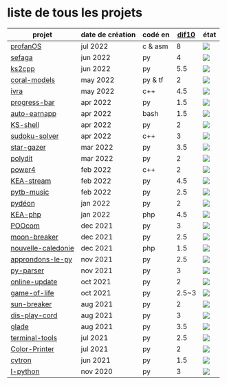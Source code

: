 # liste de tous les projets

| projet                                                                     | date de création | codé en  | [dif10](http://pf4.ddns.net/dif10) | état                                             |
|---------------------------------------------------------------------------------------|----------|-------|-------|-------------------------------------------------------------------------------|
| [profanOS](https://github.com/elydre/profanOS)                                        | jul 2022 |c & asm| 8     | ![](https://img.shields.io/static/v1?label=&message=en%20dev&color=blue)      |
| [sefaga](https://github.com/elydre/sefaga)                                            | jun 2022 | py    | 4     | ![](https://img.shields.io/static/v1?label=&message=terminé&color=darkgreen)  |
| [ks2cpp](https://github.com/elydre/ks2cpp)                                            | jun 2022 | py    | 5.5   | ![](https://img.shields.io/static/v1?label=&message=terminé&color=darkgreen)  |
| [coral-models](https://github.com/elydre/coral-tflite-models)                         | may 2022 |py & tf| 2     | ![](https://img.shields.io/static/v1?label=&message=terminé&color=darkgreen)  |
| [ivra](https://github.com/elydre/ivra)                                                | may 2022 | c++   | 4.5   | ![](https://img.shields.io/static/v1?label=&message=terminé&color=darkgreen)  |
| [progress-bar](https://github.com/elydre/progress-bar)                                | apr 2022 | py    | 1.5   | ![](https://img.shields.io/static/v1?label=&message=terminé&color=darkgreen)  |
| [auto-earnapp](https://github.com/elydre/elydre/blob/main/earnapp/new_earnapp.sh)     | apr 2022 | bash  | 1.5   | ![](https://img.shields.io/static/v1?label=&message=terminé&color=darkgreen)  |
| [KS-shell](https://github.com/elydre/KS-shell)                                        | apr 2022 | py    | 2     | ![](https://img.shields.io/static/v1?label=&message=terminé&color=darkgreen)  |
| [sudoku-solver](https://github.com/elydre/elydre/blob/main/c%2B%2B/projet/sudoku.cpp) | apr 2022 | c++   | 3     | ![](https://img.shields.io/static/v1?label=&message=terminé&color=darkgreen)  |
| [star-gazer](https://github.com/elydre/star-gazer)                                    | mar 2022 | py    | 3.5   | ![](https://img.shields.io/static/v1?label=&message=terminé&color=darkgreen)  |
| [polydit](https://github.com/elydre/polydit)                                          | mar 2022 | py    | 2     | ![](https://img.shields.io/static/v1?label=&message=terminé&color=darkgreen)  |
| [power4](https://github.com/elydre/power4)                                            | feb 2022 | c++   | 2     | ![](https://img.shields.io/static/v1?label=&message=terminé&color=darkgreen)  |
| [KEA-stream](https://github.com/KEA-corp/KEA-stream)                                  | feb 2022 | py    | 4.5   | ![](https://img.shields.io/static/v1?label=&message=terminé&color=darkgreen)  |
| [pytb-music](https://github.com/elydre/pytb-music)                                    | feb 2022 | py    | 2.5   | ![](https://img.shields.io/static/v1?label=&message=en%20attente&color=green) |
| [pydéon](https://github.com/elydre/elydre/tree/main/pydéon)                           | jan 2022 | py    | 2     | ![](https://img.shields.io/static/v1?label=&message=terminé&color=darkgreen)  |
| [KEA-php](https://github.com/KEA-corp/KEA-php)                                        | jan 2022 | php   | 4.5   | ![](https://img.shields.io/static/v1?label=&message=terminé&color=darkgreen)  |
| [POOcom](https://github.com/elydre/POOcom)                                            | dec 2021 | py    | 3     | ![](https://img.shields.io/static/v1?label=&message=terminé&color=darkgreen)  |
| [moon-breaker](https://github.com/elydre/sun-breaker/tree/main/moon-breaker)          | dec 2021 | py    | 2.5   | ![](https://img.shields.io/static/v1?label=&message=terminé&color=darkgreen)  |
| [nouvelle-caledonie](https://github.com/elydre/elydre/tree/main/nouvelle-caledonie)   | dec 2021 | php   | 1.5   | ![](https://img.shields.io/static/v1?label=&message=terminé&color=darkgreen)  |
| [approndons-le-py](https://github.com/elydre/approndons-le-python)                    | nov 2021 | py    | 2.5   | ![](https://img.shields.io/static/v1?label=&message=abandonné&color=red)      |
| [py-parser](https://github.com/elydre/elydre/tree/main/py-parser)                     | nov 2021 | py    | 3     | ![](https://img.shields.io/static/v1?label=&message=en%20attente&color=green) |
| [online-update](https://github.com/elydre/online-update)                              | oct 2021 | py    | 2     | ![](https://img.shields.io/static/v1?label=&message=terminé&color=darkgreen)  |
| [game-of-life](https://github.com/passemblage/jeu-de-la-vie)                          | oct 2021 | py    | 2.5~3 | ![](https://img.shields.io/static/v1?label=&message=terminé&color=darkgreen)  |
| [sun-breaker](https://github.com/elydre/sun-breaker/tree/main/sun-breaker)            | aug 2021 | py    | 2     | ![](https://img.shields.io/static/v1?label=&message=terminé&color=darkgreen)  |
| [dis-play-cord](https://github.com/elydre/elydre/tree/main/projet/display)            | aug 2021 | py    | 3     | ![](https://img.shields.io/static/v1?label=&message=terminé&color=darkgreen)  |
| [glade](https://github.com/elydre/glade)                                              | aug 2021 | py    | 3.5   | ![](https://img.shields.io/static/v1?label=&message=terminé&color=darkgreen)  |
| [terminal-tools](https://github.com/elydre/terminal-tools)                            | jul 2021 | py    | 2.5   | ![](https://img.shields.io/static/v1?label=&message=en%20attente&color=green) |
| [Color-Printer](https://github.com/elydre/Color-Printer)                              | jul 2021 | py    | 2     | ![](https://img.shields.io/static/v1?label=&message=terminé&color=darkgreen)  |
| [cytron](https://github.com/elydre/cytron)                                            | jun 2021 | py    | 1.5   | ![](https://img.shields.io/static/v1?label=&message=terminé&color=darkgreen)  |
| [I-python](https://github.com/passemblage/I-python-Public)                            | nov 2020 | py    | 3     | ![](https://img.shields.io/static/v1?label=&message=en%20attente&color=green) |
